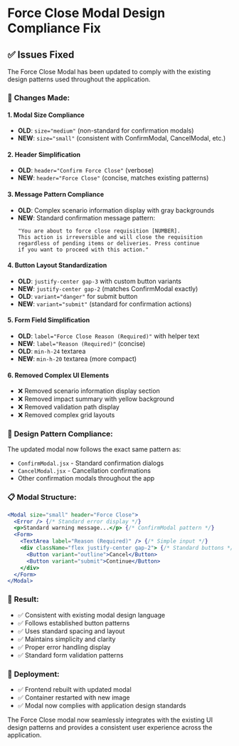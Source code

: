 # Force Close Modal Design Compliance Fix

## ✅ Issues Fixed

The Force Close Modal has been updated to comply with the existing design patterns used throughout the application.

### 🔧 **Changes Made:**

#### 1. **Modal Size Compliance**
- **OLD**: `size="medium"` (non-standard for confirmation modals)
- **NEW**: `size="small"` (consistent with ConfirmModal, CancelModal, etc.)

#### 2. **Header Simplification**
- **OLD**: `header="Confirm Force Close"` (verbose)
- **NEW**: `header="Force Close"` (concise, matches existing patterns)

#### 3. **Message Pattern Compliance**
- **OLD**: Complex scenario information display with gray backgrounds
- **NEW**: Standard confirmation message pattern:
  ```
  "You are about to force close requisition [NUMBER]. 
  This action is irreversible and will close the requisition 
  regardless of pending items or deliveries. Press continue 
  if you want to proceed with this action."
  ```

#### 4. **Button Layout Standardization**
- **OLD**: `justify-center gap-3` with custom button variants
- **NEW**: `justify-center gap-2` (matches ConfirmModal exactly)
- **OLD**: `variant="danger"` for submit button
- **NEW**: `variant="submit"` (standard for confirmation actions)

#### 5. **Form Field Simplification**
- **OLD**: `label="Force Close Reason (Required)"` with helper text
- **NEW**: `label="Reason (Required)"` (concise)
- **OLD**: `min-h-24` textarea
- **NEW**: `min-h-20` textarea (more compact)

#### 6. **Removed Complex UI Elements**
- ❌ Removed scenario information display section
- ❌ Removed impact summary with yellow background
- ❌ Removed validation path display
- ❌ Removed complex grid layouts

### 🎨 **Design Pattern Compliance:**

The updated modal now follows the exact same pattern as:
- `ConfirmModal.jsx` - Standard confirmation dialogs
- `CancelModal.jsx` - Cancellation confirmations
- Other confirmation modals throughout the app

### 📋 **Modal Structure:**
```jsx
<Modal size="small" header="Force Close">
  <Error /> {/* Standard error display */}
  <p>Standard warning message...</p> {/* ConfirmModal pattern */}
  <Form>
    <TextArea label="Reason (Required)" /> {/* Simple input */}
    <div className="flex justify-center gap-2"> {/* Standard buttons */}
      <Button variant="outline">Cancel</Button>
      <Button variant="submit">Continue</Button>
    </div>
  </Form>
</Modal>
```

### 🎯 **Result:**
- ✅ Consistent with existing modal design language
- ✅ Follows established button patterns
- ✅ Uses standard spacing and layout
- ✅ Maintains simplicity and clarity
- ✅ Proper error handling display
- ✅ Standard form validation patterns

### 🔄 **Deployment:**
- ✅ Frontend rebuilt with updated modal
- ✅ Container restarted with new image
- ✅ Modal now complies with application design standards

The Force Close modal now seamlessly integrates with the existing UI design patterns and provides a consistent user experience across the application.
